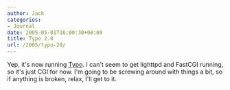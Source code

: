 ```yaml
---
author: Jack
categories:
- Journal
date: 2005-05-01T16:00:30+00:00
title: Typo 2.0
url: /2005/typo-20/
---
```


Yep, it's now running [Typo][1]. I can't seem to get lighttpd and FastCGI running, so it's just CGI for now. I'm going to be screwing around with things a bit, so if anything is broken, relax, I'll get to it.

 [1]: http://typo.leetsoft.com/